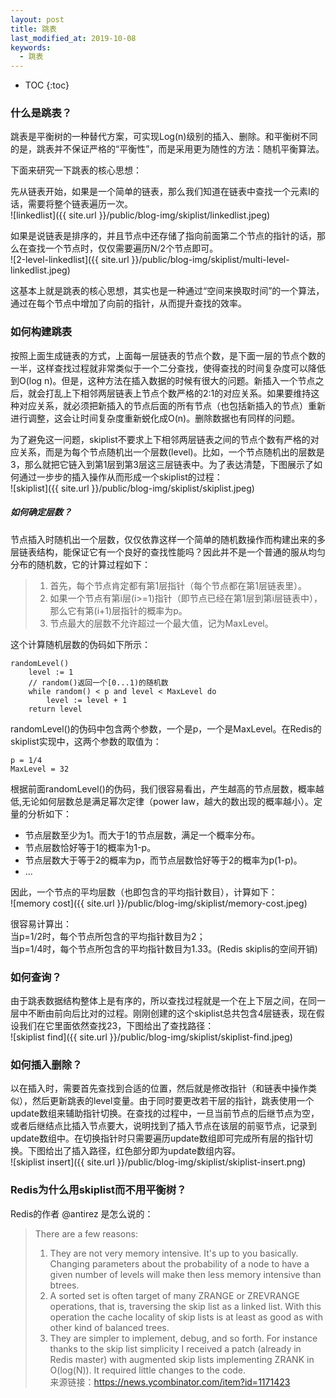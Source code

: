 ```yaml
---
layout: post
title: 跳表
last_modified_at: 2019-10-08
keywords:
  - 跳表
---
```


* TOC
{:toc}

### 什么是跳表？
跳表是平衡树的一种替代方案，可实现Log(n)级别的插入、删除。和平衡树不同的是，跳表并不保证严格的“平衡性”，而是采用更为随性的方法：随机平衡算法。

下面来研究一下跳表的核心思想：

先从链表开始，如果是一个简单的链表，那么我们知道在链表中查找一个元素I的话，需要将整个链表遍历一次。                
 ![linkedlist]({{ site.url }}/public/blog-img/skiplist/linkedlist.jpeg)

如果是说链表是排序的，并且节点中还存储了指向前面第二个节点的指针的话，那么在查找一个节点时，仅仅需要遍历N/2个节点即可。        
 ![2-level-linkedlist]({{ site.url }}/public/blog-img/skiplist/multi-level-linkedlist.jpeg)

这基本上就是跳表的核心思想，其实也是一种通过“空间来换取时间”的一个算法，通过在每个节点中增加了向前的指针，从而提升查找的效率。

### 如何构建跳表
按照上面生成链表的方式，上面每一层链表的节点个数，是下面一层的节点个数的一半，这样查找过程就非常类似于一个二分查找，使得查找的时间复杂度可以降低到O(log n)。但是，这种方法在插入数据的时候有很大的问题。新插入一个节点之后，就会打乱上下相邻两层链表上节点个数严格的2:1的对应关系。如果要维持这种对应关系，就必须把新插入的节点后面的所有节点（也包括新插入的节点）重新进行调整，这会让时间复杂度重新蜕化成O(n)。删除数据也有同样的问题。


为了避免这一问题，skiplist不要求上下相邻两层链表之间的节点个数有严格的对应关系，而是为每个节点随机出一个层数(level)。比如，一个节点随机出的层数是3，那么就把它链入到第1层到第3层这三层链表中。为了表达清楚，下图展示了如何通过一步步的插入操作从而形成一个skiplist的过程：        
![skiplist]({{ site.url }}/public/blog-img/skiplist/skiplist.jpeg)


##### 如何确定层数？
节点插入时随机出一个层数，仅仅依靠这样一个简单的随机数操作而构建出来的多层链表结构，能保证它有一个良好的查找性能吗？因此并不是一个普通的服从均匀分布的随机数，它的计算过程如下：
> 1. 首先，每个节点肯定都有第1层指针（每个节点都在第1层链表里）。      
> 2. 如果一个节点有第i层(i>=1)指针（即节点已经在第1层到第i层链表中），那么它有第(i+1)层指针的概率为p。
> 3. 节点最大的层数不允许超过一个最大值，记为MaxLevel。

这个计算随机层数的伪码如下所示：

```
randomLevel()
    level := 1
    // random()返回一个[0...1)的随机数
    while random() < p and level < MaxLevel do
        level := level + 1
    return level
```

randomLevel()的伪码中包含两个参数，一个是p，一个是MaxLevel。在Redis的skiplist实现中，这两个参数的取值为：

```
p = 1/4
MaxLevel = 32
```
根据前面randomLevel()的伪码，我们很容易看出，产生越高的节点层数，概率越低,无论如何层数总是满足幂次定律（power law，越大的数出现的概率越小）。定量的分析如下：

- 节点层数至少为1。而大于1的节点层数，满足一个概率分布。
- 节点层数恰好等于1的概率为1-p。
- 节点层数大于等于2的概率为p，而节点层数恰好等于2的概率为p(1-p)。
- ...

因此，一个节点的平均层数（也即包含的平均指针数目），计算如下：              
![memory cost]({{ site.url }}/public/blog-img/skiplist/memory-cost.jpeg)

很容易计算出：   
当p=1/2时，每个节点所包含的平均指针数目为2；    
当p=1/4时，每个节点所包含的平均指针数目为1.33。(Redis skiplis的空间开销)


### 如何查询？
由于跳表数据结构整体上是有序的，所以查找过程就是一个在上下层之间，在同一层中不断由前向后比对的过程。刚刚创建的这个skiplist总共包含4层链表，现在假设我们在它里面依然查找23，下图给出了查找路径：            
![skiplist find]({{ site.url }}/public/blog-img/skiplist/skiplist-find.jpeg)

### 如何插入删除？
以在插入时，需要首先查找到合适的位置，然后就是修改指针（和链表中操作类似），然后更新跳表的level变量。由于同时要更改若干层的指针，跳表使用一个update数组来辅助指针切换。在查找的过程中，一旦当前节点的后继节点为空，或者后继结点比插入节点要大，说明找到了插入节点在该层的前驱节点，记录到update数组中。在切换指针时只需要遍历update数组即可完成所有层的指针切换。下图给出了插入路径，红色部分即为update数组内容。        
![skiplist insert]({{ site.url }}/public/blog-img/skiplist/skiplist-insert.png)


### Redis为什么用skiplist而不用平衡树？
Redis的作者 @antirez 是怎么说的：
> There are a few reasons:
> 1) They are not very memory intensive. It's up to you basically. Changing parameters about the probability of a node to have a given number of levels will make then less memory intensive than btrees.
> 2) A sorted set is often target of many ZRANGE or ZREVRANGE operations, that is, traversing the skip list as a linked list. With this operation the cache locality of skip lists is at least as good as with other kind of balanced trees.
> 3) They are simpler to implement, debug, and so forth. For instance thanks to the skip list simplicity I received a patch (already in Redis master) with augmented skip lists implementing ZRANK in O(log(N)). It required little changes to the code.          
来源链接：https://news.ycombinator.com/item?id=1171423